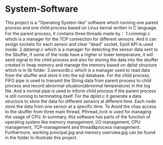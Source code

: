 # System-Software
This project is a "Operating System-like" software which running one parent process and one child process based on Linux kernal written in C language.
For the parent process, it contains three threads made by：
1.connmgr.c which is a manager for the TCP connection for different sensors. And it can assign sockets for each sensor and clear "dead" socket, Epoll API is used inside.
2.datamgr.c which is a manager for detecting the sensor data sent to the Sbuffer, if some of the node have a higher or lower temperature, it will send signal to the child process
and also for storing the data into the sbuffer created in heap memory and manege the memory based on dplist structure which is in lib folder.
3.sensordb.c which is a manager used to read data from the sbuffer and store it into the sql database.
For the child process, FIFO pipe is used to transmit the String data from parent process to child process and record abnormal situation(abnormal temperature) in the log file.
And a normal pipe is used to inform child process if the parent process is still running to terminating itself.
For the dplist.c it generate a data structure to store the data for different sensors at different time. Each node store the data from one sensor at a specific time.
To Avoid the chao access to the sbuffer from three main thread, Pthread_lock is used for managing the usage of CPU.
In summary, this software has parts of the function of operating system like memory management, I/O management, CPU management, TCP-management and thread&process management.
Furthermore, working principal.jpg and memory overview.jpg can be found in the folder to illustrate this project.

